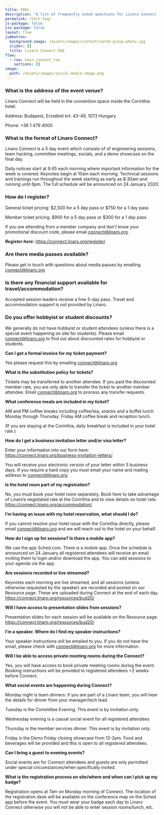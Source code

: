 ```yaml
---
title: FAQs
description: 'A list of frequently asked questions for Linaro Connect '
permalink: /test-faq/
js-package: false
css-package: false
layout: flow
jumbotron:
  background-image: /assets/images/content/san19-group-photo.jpg
  slider: []
  title: Linaro Connect FAQ
flow:
  - row: main_content_row
    sections: []
image:
  path: /assets/images/social-media-image.png
---
```

### **What is the address of the event venue?**

Linaro Connect will be held in the convention space inside the Corinthia hotel. 

Address: Budapest, Erzsébet krt. 43-49, 1073 Hungary

Phone: +36 1 479 4000

### **What is the format of Linaro Connect?**

Linaro Connect is a 5 day event which consists of of engineering sessions, team hacking, committee meetings, socials, and a demo showcase on the final day. 

Daily notices start at 9:45 each morning where important information for the week is covered. Keynotes begin at 10am each morning. Technical sessions and trainings run throughout the week starting as early as 8:30am and running until 6pm. The full schedule will be announced on 24 January 2020. 

### **How do I register?** 

General ticket pricing: $2,500 for a 5 day pass or $750 for a 1 day pass

Member ticket pricing: $900 for a 5 day pass or $300 for a 1 day pass

If you are attending from a member company and don’t know your promotional discount code, please email connect@linaro.org. 

_**Register here:**_ https://connect.linaro.org/register/ 

### **Are there media passes available?**

Please get in touch with questions about media passes by emailing connect@linaro.org 

### **Is there any financial support available for travel/accommodation?**

Accepted session leaders receive a free 5-day pass. Travel and accommodation support is not provided by Linaro.

### **Do you offer hobbyist or student discounts?**

We generally do not have hobbyist or student attendees (unless there is a special event happening on site for students). Please email connect@linaro.org to find out about discounted rates for hobbyist or students.

**Can I get a formal invoice for my ticket payment?**

Yes please request this by emailing connect@linaro.org 

**What is the substitution policy for tickets?**

Tickets may be transferred to another attendee. If you paid the discounted member rate, you are only able to transfer the ticket to another member attendee. Email connect@linaro.org to process any transfer requests. 

**What conference meals are included in my ticket?**

AM and PM coffee breaks including coffee/tea, snacks and a buffet lunch Monday through Thursday. Friday AM coffee break and reception lunch. 

(If you are staying at the Corinthia, daily breakfast is included in your hotel rate.)

**How do I get a business invitation letter and/or visa letter?**

Enter your information into our form here: https://connect.linaro.org/business-invitation-letters/ 

You will receive your electronic version of your letter within 5 business days. If you require a hard copy you must email your name and mailing address to connect@linaro.org. 

**Is the hotel room part of my registration?**

No, you must book your hotel room separately. Book here to take advantage of Linaro’s negotiated rate at the Corinthia and to view details on hotel rate: https://connect.linaro.org/accommodation/ 

**I’m having an issue with my hotel reservation, what should I do?**

If you cannot resolve your hotel issue with the Corinthia directly, please email connect@linaro.org and we will reach out to the hotel on your behalf. 

**How do I sign up for sessions? Is there a mobile app?**

We use the app Sched.com. There is a mobile app. Once the schedule is announced on 24 January all registered attendees will receive an email inviting them to login and/or download the app. You can add sessions to your agenda via the app.

**Are sessions recorded or live streamed?**

Keynotes each morning are live streamed, and all sessions (unless otherwise requested by the speaker) are recorded and posted on our Resource page. These are uploaded during Connect at the end of each day. https://connect.linaro.org/resources/bud20/

**Will I have access to presentation slides from sessions?**

Presentation slides for each session will be available on the Resource page. https://connect.linaro.org/resources/bud20/

**I’m a speaker. Where do I find my speaker instructions?**

Your speaker instructions will be emailed to you. If you do not have the email, please check with connect@linaro.org for more information. 

**Will I be able to access private meeting rooms during the Connect?**

Yes, you will have access to book private meeting rooms during the event. Booking instructions will be provided to registered attendees <2 weeks before Connect. 

**What social events are happening during Connect?**

Monday night is team dinners: if you are part of a Linaro team, you will hear the details for dinner from your manager/tech lead. 

Tuesday is the Committee Evening. This event is by invitation only. 

Wednesday evening is a casual social event for all registered attendees

Thursday is the member services dinner. This event is by invitation only. 

Friday is the Demo Friday closing showcase from 12-2pm. Food and beverages will be provided and this is open to all registered attendees. 

**Can I bring a guest to evening events?**

Social events are for Connect attendees and guests are only permitted under special circumstances/when specifically invited. 

**What is the registration process on site/where and when can I pick up my badge?**

Registration opens at 7am on Monday morning of Connect. The location of the registration desk will be available on the conference map on the Sched app before the event. You must wear your badge each day to Linaro Connect otherwise you will not be able to enter session rooms/lunch, etc.
